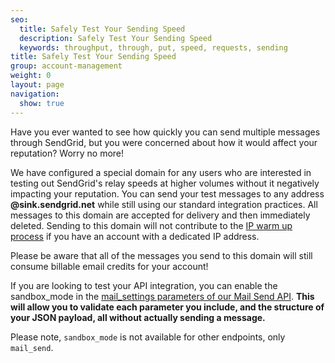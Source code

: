```yaml
---
seo:
  title: Safely Test Your Sending Speed
  description: Safely Test Your Sending Speed
  keywords: throughput, through, put, speed, requests, sending
title: Safely Test Your Sending Speed
group: account-management
weight: 0
layout: page
navigation:
  show: true
---
```


Have you ever wanted to see how quickly you can send multiple messages through SendGrid, but you were concerned about how it would affect your reputation? Worry no more!

We have configured a special domain for any users who are interested in testing out SendGrid's relay speeds at higher volumes without it negatively impacting your reputation. You can send your test messages to any address **@sink.sendgrid.net** while still using our standard integration practices. All messages to this domain are accepted for delivery and then immediately deleted. Sending to this domain will not contribute to the [IP warm up process]({{root_url}}/user-interface/sending-email/how-to-warm-up-an-ip-address/) if you have an account with a dedicated IP address.

<call-out>
 Please be aware that all of the messages you send to this domain will still consume billable email credits for your account!
</call-out>


If you are looking to test your API integration, you can enable the sandbox_mode in the [mail_settings parameters of our Mail Send API]({{root_url}}/for-developers/sending-email//sandbox-mode/). **This will allow you to validate each parameter you include, and the structure of your JSON payload, all without actually sending a message.**

<call-out>

Please note, `sandbox_mode` is not available for other endpoints, only `mail_send`.

</call-out>

